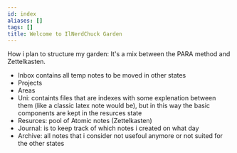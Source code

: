 ```yaml
---
id: index
aliases: []
tags: []
title: Welcome to IlNerdChuck Garden
---
```


How i plan to structure my garden:
It's a mix between the PARA method and Zettelkasten.

 - Inbox contains all temp notes to be moved in other states
 - Projects
 - Areas
 - Uni: containts files that are indexes with some explenation
   between them (like a classic latex note would be), but in this way 
   the basic components are kept in the resurces state 
 - Resurces: pool of Atomic notes (Zettelkasten)
 - Journal: is to keep track of which notes i created on what day
 - Archive: all notes that i consider not usefoul anymore or not suited for 
   the other states 


